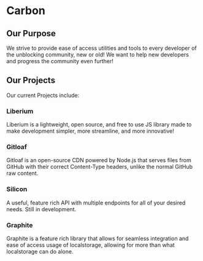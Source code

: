 # Carbon

## Our Purpose
We strive to provide ease of access utilities and tools to every developer of the unblocking community, new or old! We want to help new developers and progress the community even further!

## Our Projects
Our current Projects include:
### Liberium
Liberium is a lightweight, open source, and free to use JS library made to make development simpler, more streamline, and more innovative!
### Gitloaf
Gitloaf is an open-source CDN powered by Node.js that serves files from GitHub with their correct Content-Type headers, unlike the normal GitHub raw content.
### Silicon
A useful, feature rich API with multiple endpoints for all of your desired needs. Still in development.
### Graphite
Graphite is a feature rich library that allows for seamless integration and ease of access usage of localstorage, allowing for more than what localstorage can do alone.
